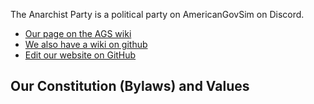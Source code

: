The Anarchist Party is a political party on AmericanGovSim on Discord.

  * [Our page on the AGS wiki](http://ags.piratecody.com/index.php/American_Anarchist_Party)
  * [We also have a wiki on github](https://github.com/bernard-kuchipatchi/anarchist-party-website/wiki)
  * [Edit our website on GitHub](https://github.com/bernard-kuchipatchi/anarchist-party-website/)

## Our Constitution (Bylaws) and Values

<script src="https://cdn.jsdelivr.net/npm/import-doc@0.0.3/dist/import-doc/import-doc.js"></script>
<import-doc src="https://api.importdoc.com/document?id=zNSbqgXswuKPv9xKWETR"></import-doc>
